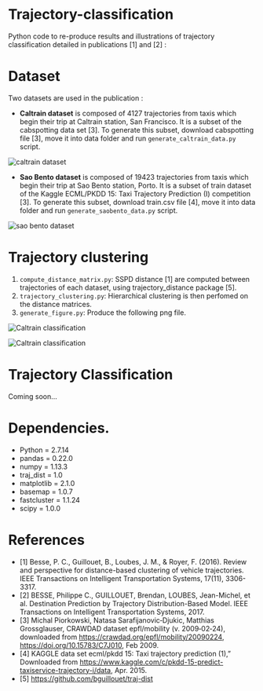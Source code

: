 # Trajectory-classification #

Python code to re-produce results and illustrations of trajectory classification detailed in publications [1] and [2] :


# Dataset

Two datasets are used in the publication :

* **Caltrain dataset** is composed of 4127 trajectories from taxis which begin their trip at Caltrain station, San Francisco.
It is a subset of the cabspotting data set [3].
 To generate this subset, download cabspotting file [3], move it into data folder and run `generate_caltrain_data.py`
script.

![caltrain dataset](https://raw.githubusercontent.com/bguillouet/trajectory_classification/master/plot/caltrain_dataset.png)

* **Sao Bento dataset** is composed of 19423 trajectories from taxis which begin their trip at Sao Bento station, Porto.
It is a subset of train dataset of the Kaggle ECML/PKDD 15: Taxi Trajectory Prediction (I) competition [3].
To generate this subset, download train.csv file [4], move it into data folder and run `generate_saobento_data.py`
script.

![sao bento dataset](https://raw.githubusercontent.com/bguillouet/trajectory_classification/master/plot/sao_bento_dataset.png)


# Trajectory clustering

 1. `compute_distance_matrix.py`: SSPD distance [1] are computed between trajectories of each dataset, using trajectory_distance package [5].
 2. `trajectory_clustering.py`: Hierarchical clustering is then perfomed on the distance matrices.
 3. `generate_figure.py`: Produce the following png file.
 
![Caltrain classification](https://raw.githubusercontent.com/bguillouet/trajectory_classification/master/plot/caltrain_trajectory_clustering.png)

![Caltrain classification](https://raw.githubusercontent.com/bguillouet/trajectory_classification/master/plot/sao_bento_trajectory_clustering.png)

 
 # Trajectory Classification
 
 Coming soon...
 
 # Dependencies.
 
 * Python = 2.7.14
 * pandas = 0.22.0
 * numpy = 1.13.3
 * traj_dist = 1.0
 * matplotlib = 2.1.0
 * basemap = 1.0.7
 * fastcluster = 1.1.24
 * scipy = 1.0.0
 
# References 
* [1] Besse, P. C., Guillouet, B., Loubes, J. M., & Royer, F. (2016). Review and perspective for distance-based clustering of vehicle trajectories. IEEE Transactions on Intelligent Transportation Systems, 17(11), 3306-3317.
* [2] BESSE, Philippe C., GUILLOUET, Brendan, LOUBES, Jean-Michel, et al. Destination Prediction by Trajectory Distribution-Based Model. IEEE Transactions on Intelligent Transportation Systems, 2017.
* [3] Michal Piorkowski, Natasa Sarafijanovic‑Djukic, Matthias Grossglauser, CRAWDAD dataset epfl/mobility (v. 2009‑02‑24), downloaded from https://crawdad.org/epfl/mobility/20090224, https://doi.org/10.15783/C7J010, Feb 2009.
* [4] KAGGLE data set ecml/pkdd 15: Taxi trajectory prediction (1),” Downloaded from https://www.kaggle.com/c/pkdd-15-predict-taxiservice-trajectory-i/data, Apr. 2015.
* [5] https://github.com/bguillouet/traj-dist